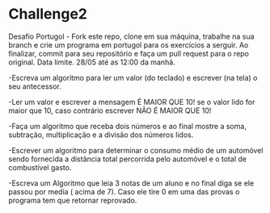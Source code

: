 # Challenge2

Desafio Portugol - Fork este repo, clone em sua máquina, trabalhe na sua branch e crie um programa em portugol para os exercícios a serguir. Ao finalizar, commit para seu repositório e faça um pull request para o repo original.
Data limite. 28/05 até as 12:00 da manhã.

-Escreva um algoritmo para ler um valor (do teclado) e escrever (na tela) o seu antecessor.

-Ler um valor e escrever a mensagem É MAIOR QUE 10! se o valor lido for maior que 10, caso contrário escrever NÃO É MAIOR QUE 10!

-Faça um algoritmo que receba dois números e ao final mostre a soma, subtração, multiplicação e a divisão dos números lidos.

-Escrever um algoritmo para determinar o consumo médio de um automóvel sendo fornecida a distância total percorrida pelo automóvel e o total de combustível gasto.

-Escreva um Algoritmo que leia 3 notas de um aluno e no final diga se ele passou por media ( acima de 7). Caso ele tire 0 em uma das provas o programa tem que retornar reprovado.
